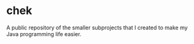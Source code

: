 # chek
A public repository of the smaller subprojects that I created to make my Java programming life easier.
